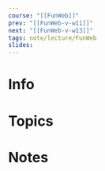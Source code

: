 ```yaml
---
course: "[[FunWeb]]"
prev: "[[FunWeb-v-w11]]"
next: "[[FunWeb-v-w13]]"
tags: note/lecture/FunWeb
slides:
---
```



# Info


# Topics


# Notes